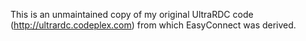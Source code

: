 This is an unmaintained copy of my original UltraRDC code (http://ultrardc.codeplex.com) from which EasyConnect was derived.